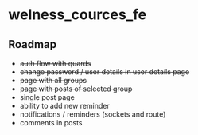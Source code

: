 # welness_cources_fe

## Roadmap
- ~~auth flow with quards~~
- ~~change password / user details in user details page~~
- ~~page with all groups~~
- ~~page with posts of selected group~~
- single post page
- ability to add new reminder 
- notifications / reminders (sockets and route)
- comments in posts

